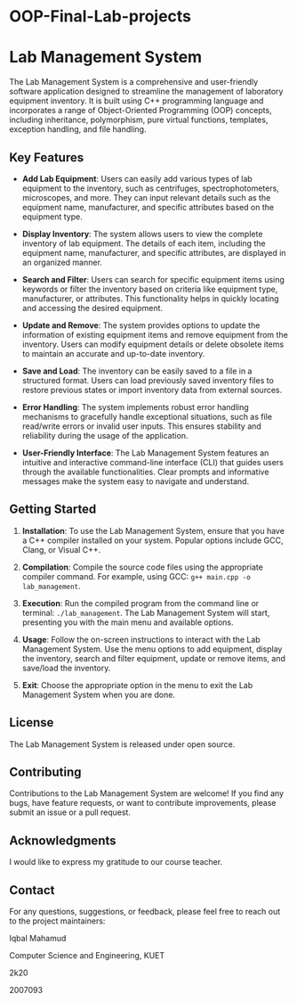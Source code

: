 # OOP-Final-Lab-projects

# Lab Management System

The Lab Management System is a comprehensive and user-friendly software application designed to streamline the management of laboratory equipment inventory. It is built using C++ programming language and incorporates a range of Object-Oriented Programming (OOP) concepts, including inheritance, polymorphism, pure virtual functions, templates, exception handling, and file handling.

## Key Features

- **Add Lab Equipment**: Users can easily add various types of lab equipment to the inventory, such as centrifuges, spectrophotometers, microscopes, and more. They can input relevant details such as the equipment name, manufacturer, and specific attributes based on the equipment type.

- **Display Inventory**: The system allows users to view the complete inventory of lab equipment. The details of each item, including the equipment name, manufacturer, and specific attributes, are displayed in an organized manner.

- **Search and Filter**: Users can search for specific equipment items using keywords or filter the inventory based on criteria like equipment type, manufacturer, or attributes. This functionality helps in quickly locating and accessing the desired equipment.

- **Update and Remove**: The system provides options to update the information of existing equipment items and remove equipment from the inventory. Users can modify equipment details or delete obsolete items to maintain an accurate and up-to-date inventory.

- **Save and Load**: The inventory can be easily saved to a file in a structured format. Users can load previously saved inventory files to restore previous states or import inventory data from external sources.

- **Error Handling**: The system implements robust error handling mechanisms to gracefully handle exceptional situations, such as file read/write errors or invalid user inputs. This ensures stability and reliability during the usage of the application.

- **User-Friendly Interface**: The Lab Management System features an intuitive and interactive command-line interface (CLI) that guides users through the available functionalities. Clear prompts and informative messages make the system easy to navigate and understand.

## Getting Started

1. **Installation**: To use the Lab Management System, ensure that you have a C++ compiler installed on your system. Popular options include GCC, Clang, or Visual C++.

2. **Compilation**: Compile the source code files using the appropriate compiler command. For example, using GCC: `g++ main.cpp -o lab_management`.

3. **Execution**: Run the compiled program from the command line or terminal: `./lab_management`. The Lab Management System will start, presenting you with the main menu and available options.

4. **Usage**: Follow the on-screen instructions to interact with the Lab Management System. Use the menu options to add equipment, display the inventory, search and filter equipment, update or remove items, and save/load the inventory.

5. **Exit**: Choose the appropriate option in the menu to exit the Lab Management System when you are done.

## License

The Lab Management System is released under open source.

## Contributing

Contributions to the Lab Management System are welcome! If you find any bugs, have feature requests, or want to contribute improvements, please submit an issue or a pull request.

## Acknowledgments

I would like to express my gratitude to our course teacher.

## Contact

For any questions, suggestions, or feedback, please feel free to reach out to the project maintainers:

Iqbal Mahamud

Computer Science and Engineering, KUET

2k20

2007093
